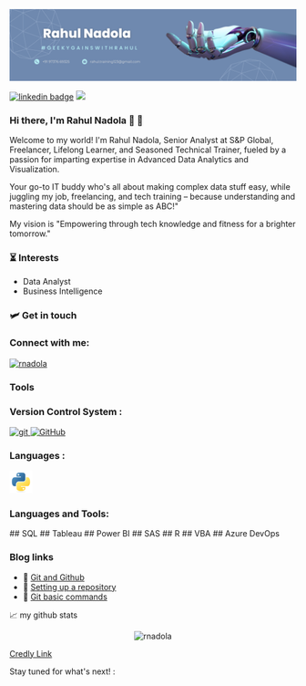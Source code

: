 ![cover image](./cover.png)

[![linkedin badge](https://img.shields.io/badge/LinkedIn-0077B5?style=for-the-badge&logo=linkedin&logoColor=white)](https://www.linkedin.com/in/rahul-nadola-a79a9088)
![](https://komarev.com/ghpvc/?username=rnadola&color=green&style=for-the-badge)

### Hi there, I'm Rahul Nadola 🤠 🤟
Welcome to my world! I'm Rahul Nadola, Senior Analyst at S&P Global, Freelancer, Lifelong Learner, and Seasoned Technical Trainer, fueled by a passion for imparting expertise in Advanced Data Analytics and Visualization.

Your go-to IT buddy who's all about making complex data stuff easy, while juggling my job, freelancing, and tech training – because understanding and mastering data should be as simple as ABC!"

My vision is "Empowering through tech knowledge and fitness for a brighter tomorrow."

### ⏳ Interests

* Data Analyst
* Business Intelligence

### 🛩️ Get in touch

<h3 align="left">Connect with me:</h3>
<p align="left">
<a href="https://www.linkedin.com/in/rahul-nadola-a79a9088" target="blank"><img align="center" src="https://raw.githubusercontent.com/rahuldkjain/github-profile-readme-generator/master/src/images/icons/Social/linked-in-alt.svg" alt="rnadola" height="30" width="40" /></a>




### Tools 

<h3 align="left">Version Control System :</h3>

<a href="https://git-scm.com/" target="_blank" rel="noreferrer"> <img src="https://www.vectorlogo.zone/logos/git-scm/git-scm-icon.svg" alt="git" width="40" height="40"/> </a>  <a href="https://github.com/" target="_blank" rel="noreferrer"> <img src="https://github.githubassets.com/images/modules/logos_page/GitHub-Mark.png" alt="GitHub" width="40" height="40"/> </a>

<h3 align="left">Languages :</h3>
<a href="https://www.python.org" target="_blank" rel="noreferrer"> <img src="https://raw.githubusercontent.com/devicons/devicon/master/icons/python/python-original.svg" alt="python" width="40" height="40"/> </a> 



<h3 align="left">Languages and Tools:</h3>
## SQL
## Tableau
## Power BI
## SAS
## R
## VBA
## Azure DevOps

### Blog links
<!-- BLOGPOSTS:START -->
 - 🚀 [Git and Github](https://geekygainswithrahul.hashnode.dev/git-and-github)
 - 🚀 [Setting up a repository](https://geekygainswithrahul.hashnode.dev/setting-up-a-repository)
 - 🚀 [Git basic commands](https://geekygainswithrahul.hashnode.dev/git-basic-commands)<!-- BLOGPOSTS:END -->


📈 my github stats

<p align="center"> <img src="https://github-readme-stats.vercel.app/api?username=rnadola&show_icons=true&theme=gotham" alt="rnadola" />

[Credly Link](https://www.credly.com/users/rahul-nadola/badges)

Stay tuned for what's next! :
